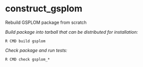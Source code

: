 construct_gsplom
================

Rebuild GSPLOM package from scratch


*Build package into tarball that can be distributed for installation:*
```
R CMD build gsplom
```

*Check package and run tests:*
```
R CMD check gsplom_*
```
